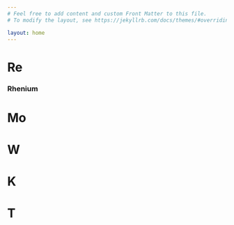 ```yaml
---
# Feel free to add content and custom Front Matter to this file.
# To modify the layout, see https://jekyllrb.com/docs/themes/#overriding-theme-defaults

layout: home
---
```


<div class="metal">
    <h1>
        Re
    </h1>
    <h3>
        Rhenium
    </h3>
</div>

<div class="metal">
    <h1>
        Mo
    </h1>
</div>

<div class="metal">
    <h1>
        W
    </h1>
</div>

<div class="metal">
    <h1>
        K
    </h1>
</div>

<div class="metal">
    <h1>
        T
    </h1>
</div>

